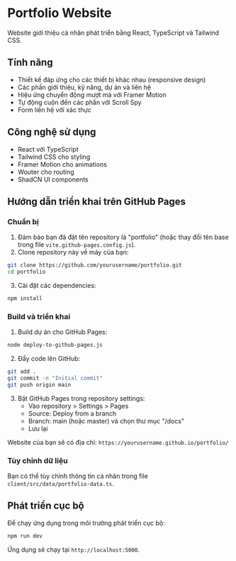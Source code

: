 # Portfolio Website

Website giới thiệu cá nhân phát triển bằng React, TypeScript và Tailwind CSS.

## Tính năng

- Thiết kế đáp ứng cho các thiết bị khác nhau (responsive design)
- Các phần giới thiệu, kỹ năng, dự án và liên hệ
- Hiệu ứng chuyển động mượt mà với Framer Motion
- Tự động cuộn đến các phần với Scroll Spy
- Form liên hệ với xác thực

## Công nghệ sử dụng

- React với TypeScript
- Tailwind CSS cho styling
- Framer Motion cho animations
- Wouter cho routing
- ShadCN UI components

## Hướng dẫn triển khai trên GitHub Pages

### Chuẩn bị

1. Đảm bảo bạn đã đặt tên repository là "portfolio" (hoặc thay đổi tên base trong file `vite.github-pages.config.js`).
2. Clone repository này về máy của bạn:

```bash
git clone https://github.com/yourusername/portfolio.git
cd portfolio
```

3. Cài đặt các dependencies:

```bash
npm install
```

### Build và triển khai

1. Build dự án cho GitHub Pages:

```bash
node deploy-to-github-pages.js
```

2. Đẩy code lên GitHub:

```bash
git add .
git commit -m "Initial commit"
git push origin main
```

3. Bật GitHub Pages trong repository settings:
   - Vào repository > Settings > Pages
   - Source: Deploy from a branch
   - Branch: main (hoặc master) và chọn thư mục "/docs"
   - Lưu lại

Website của bạn sẽ có địa chỉ: `https://yourusername.github.io/portfolio/`

### Tùy chỉnh dữ liệu

Bạn có thể tùy chỉnh thông tin cá nhân trong file `client/src/data/portfolio-data.ts`.

## Phát triển cục bộ

Để chạy ứng dụng trong môi trường phát triển cục bộ:

```bash
npm run dev
```

Ứng dụng sẽ chạy tại `http://localhost:5000`.